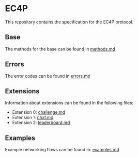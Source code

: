 # EC4P
This repository contains the specification for the EC4P protocol.

## Base

The methods for the base can be found in [methods.md](methods.md)

## Errors

The error codes can be found in [errors.md](errors.md)

## Extensions

Information about extensions can be found in the following files:

- Extension 0: [challenge.md](challenge.md)
- Extension 1: [chat.md](chat.md)
- Extension 2: [leaderboard.md](leaderboard.md)

## Examples

Example networking flows can be found in: [examples.md](examples.md)
